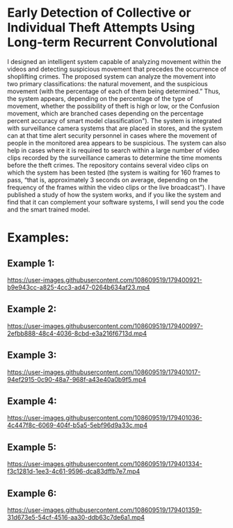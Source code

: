 # Early Detection of Collective or Individual Theft Attempts Using Long-term Recurrent Convolutional
I designed an intelligent system capable of analyzing movement within the videos and detecting suspicious movement that precedes the occurrence of shoplifting crimes. The proposed system can analyze the movement into two primary classifications: the natural movement, and the suspicious movement (with the percentage of each of them being determined.” Thus, the system appears, depending on the percentage of the type of movement, whether the possibility of theft is high or low, or the Confusion movement, which are branched cases depending on the percentage percent accuracy of smart model classification"). 
The system is integrated with surveillance camera systems that are placed in stores, and the system can at that time alert security personnel in cases where the movement of people in the monitored area appears to be suspicious. The system can also help in cases where it is required to search within a large number of video clips recorded by the surveillance cameras to determine the time moments before the theft crimes. 
The repository contains several video clips on which the system has been tested (the system is waiting for 160 frames to pass, “that is, approximately 3 seconds on average, depending on the frequency of the frames within the video clips or the live broadcast”). 
I have published a study of how the system works, and if you like the system and find that it can complement your software systems, I will send you the code and the smart trained model.
# Examples:

## Example 1:
https://user-images.githubusercontent.com/108609519/179400921-b9e943cc-a825-4cc3-ad47-0264b634af23.mp4

## Example 2:
https://user-images.githubusercontent.com/108609519/179400997-2efbb888-48c4-4036-8cbd-e3a216f6713d.mp4

## Example 3:
https://user-images.githubusercontent.com/108609519/179401017-94ef2915-0c90-48a7-968f-a43e40a0b9f5.mp4

## Example 4:
https://user-images.githubusercontent.com/108609519/179401036-4c447f8c-6069-404f-b5a5-5ebf96d9a33c.mp4

## Example 5:
https://user-images.githubusercontent.com/108609519/179401334-f3c1281d-1ee3-4c61-9596-dca83dffb7e7.mp4

## Example 6:
https://user-images.githubusercontent.com/108609519/179401359-31d673e5-54cf-4516-aa30-ddb63c7de6a1.mp4

